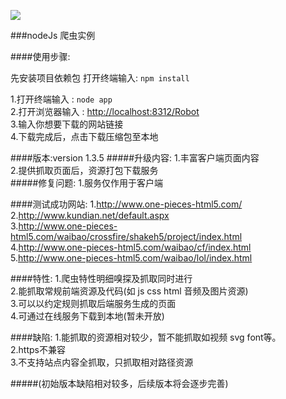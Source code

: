 ![](http://cdnweb.b5m.com/web/cmsphp/article/201506/5baab4b432ec7c1f2b6cdfc32b1563a1.jpg)

###nodeJs 爬虫实例

####使用步骤:

先安装项目依赖包 打开终端输入: `npm install`

1.打开终端输入 : `node app` <br/>
2.打开浏览器输入 : [http://localhost:8312/Robot](http://localhost:8312/Robot)<br/>
3.输入你想要下载的网站链接<br/>
4.下载完成后，点击下载压缩包至本地<br/>

####版本:version 1.3.5
#####升级内容:
1.丰富客户端页面内容<br/>
2.提供抓取页面后，资源打包下载服务<br/>
#####修复问题:
1.服务仅作用于客户端

####测试成功网站:
1.http://www.one-pieces-html5.com/<br/>
2.http://www.kundian.net/default.aspx<br/>
3.http://www.one-pieces-html5.com/waibao/crossfire/shakeh5/project/index.html<br/>
4.http://www.one-pieces-html5.com/waibao/cf/index.html<br/>
5.http://www.one-pieces-html5.com/waibao/lol/index.html<br/>

####特性:
1.爬虫特性明细嗅探及抓取同时进行<br/>
2.能抓取常规前端资源及代码(如 js css html 音频及图片资源)<br/>
3.可以以约定规则抓取后端服务生成的页面<br/>
4.可通过在线服务下载到本地(暂未开放)<br/>

####缺陷:
1.能抓取的资源相对较少，暂不能抓取如视频 svg font等。<br/>
2.https不兼容<br/>
3.不支持站点内容全抓取，只抓取相对路径资源<br/>

#####(初始版本缺陷相对较多，后续版本将会逐步完善)
